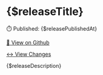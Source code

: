 # {$releaseTitle}

⏱️ Published: {$releasePublishedAt}

[👀 View on Github]({$releaseRemoteUrl})

[↔️ View Changes]({$releaseCompareLink})

{$releaseDescription}
